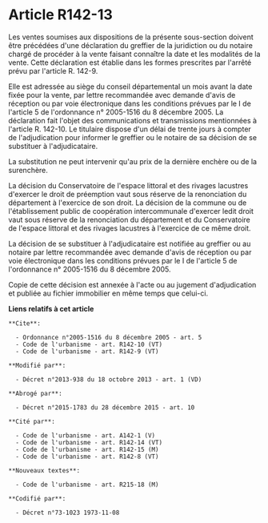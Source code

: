 # Article R142-13

Les ventes soumises aux dispositions de la présente sous-section doivent être précédées d'une déclaration du greffier de la
juridiction ou du notaire chargé de procéder à la vente faisant connaître la date et les modalités de la vente. Cette
déclaration est établie dans les formes prescrites par l'arrêté prévu par l'article R. 142-9. 

Elle est adressée au siège du conseil départemental un mois avant la date fixée pour la vente, par lettre recommandée avec
demande d'avis de réception ou par voie électronique dans les conditions prévues par le I de l'article 5 de l'ordonnance n°
2005-1516 du 8 décembre 2005. La déclaration fait l'objet des communications et transmissions mentionnées à l'article R.
142-10. Le titulaire dispose d'un délai de trente jours à compter de l'adjudication pour informer le greffier ou le notaire
de sa décision de se substituer à l'adjudicataire. 

La substitution ne peut intervenir qu'au prix de la dernière enchère ou de la surenchère. 

La décision du Conservatoire de l'espace littoral et des rivages lacustres d'exercer le droit de préemption vaut sous réserve
de la renonciation du département à l'exercice de son droit. La décision de la commune ou de l'établissement public de
coopération intercommunale d'exercer ledit droit vaut sous réserve de la renonciation du département et du Conservatoire de
l'espace littoral et des rivages lacustres à l'exercice de ce même droit. 

La décision de se substituer à l'adjudicataire est notifiée au greffier ou au notaire par lettre recommandée avec demande
d'avis de réception ou par voie électronique dans les conditions prévues par le I de l'article 5 de l'ordonnance n° 2005-1516
du 8 décembre 2005. 

Copie de cette décision est annexée à l'acte ou au jugement d'adjudication et publiée au fichier immobilier en même temps que
celui-ci.

**Liens relatifs à cet article**

	**Cite**:

	  - Ordonnance n°2005-1516 du 8 décembre 2005 - art. 5
	  - Code de l'urbanisme - art. R142-10 (VT)
	  - Code de l'urbanisme - art. R142-9 (VT)

	**Modifié par**:

	  - Décret n°2013-938 du 18 octobre 2013 - art. 1 (VD)

	**Abrogé par**:

	  - Décret n°2015-1783 du 28 décembre 2015 - art. 10

	**Cité par**:

	  - Code de l'urbanisme - art. A142-1 (V)
	  - Code de l'urbanisme - art. R142-14 (VT)
	  - Code de l'urbanisme - art. R142-15 (M)
	  - Code de l'urbanisme - art. R142-8 (VT)

	**Nouveaux textes**:

	  - Code de l'urbanisme - art. R215-18 (M)

	**Codifié par**:

	  - Décret n°73-1023 1973-11-08

